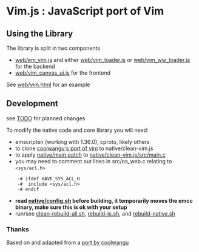 

# Vim.js : JavaScript port of Vim

## Using the Library

The library is split in two components
- [web/em_vim.js](web/em_vim.js) and either [web/vim_loader.js](web/vim_loader.js) or [web/vim_ww_loader.js](web/vim_ww_loader.js) for the backend
- [web/vim_canvas_ui.js](web/vim_canvas_ui.js) for the frontend

See [web/vim.html](web/vim.html) for an example

## Development

see [TODO](/TODO) for planned changes

To modify the native code and core library you will need:
- emscripten (working with 1.36.0), cproto, likely others
- to clone [coolwangu's port of vim](https://github.com/coolwanglu/vim.js/) to native/clean-vim.js
- to apply [native/main.patch](native/main.patch) to [native/clean-vim.js/src/main.c](native/clean-vim.js/src/main.c)
- you may need to comment out lines in src/os_web.c relating to `<sys/acl.h>`
```
    -# ifdef HAVE_SYS_ACL_H
    -#  include <sys/acl.h>
    -# endif
```
- **read [native/config.sh](native/config.sh) before building, it temporarily moves the emcc binary, make sure this is ok with your setup**
- run/see [clean-rebuild-all.sh](/clean-rebuild-all.sh), [rebuild-js.sh](rebuild-js.sh), and [rebuild-native.sh](rebuild-native.sh)


### Thanks

Based on and adapted from a [port by coolwangu](https://github.com/coolwanglu/vim.js/)
